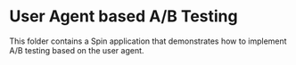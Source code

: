# User Agent based A/B Testing 

This folder contains a Spin application that demonstrates how to implement A/B testing based on the user agent.


